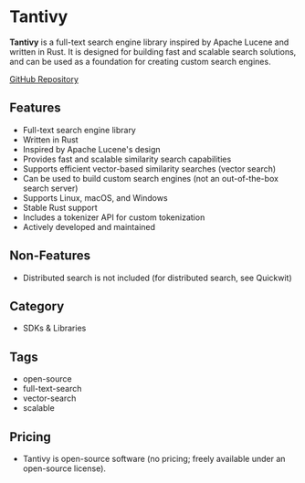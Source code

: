# Tantivy

**Tantivy** is a full-text search engine library inspired by Apache Lucene and written in Rust. It is designed for building fast and scalable search solutions, and can be used as a foundation for creating custom search engines.

[GitHub Repository](https://github.com/quickwit-oss/tantivy)

## Features
- Full-text search engine library
- Written in Rust
- Inspired by Apache Lucene's design
- Provides fast and scalable similarity search capabilities
- Supports efficient vector-based similarity searches (vector search)
- Can be used to build custom search engines (not an out-of-the-box search server)
- Supports Linux, macOS, and Windows
- Stable Rust support
- Includes a tokenizer API for custom tokenization
- Actively developed and maintained

## Non-Features
- Distributed search is not included (for distributed search, see Quickwit)

## Category
- SDKs & Libraries

## Tags
- open-source
- full-text-search
- vector-search
- scalable

## Pricing
- Tantivy is open-source software (no pricing; freely available under an open-source license).